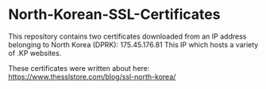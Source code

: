 # North-Korean-SSL-Certificates

This repository contains two certificates downloaded from an IP address belonging to North Korea (DPRK): 175.45.176.81
This IP which hosts a variety of .KP websites.

These certificates were written about here:
https://www.thesslstore.com/blog/ssl-north-korea/
